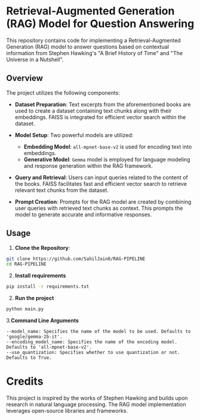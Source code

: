 # Retrieval-Augmented Generation (RAG) Model for Question Answering

This repository contains code for implementing a Retrieval-Augmented Generation (RAG) model to answer questions based on contextual information from Stephen Hawking's "A Brief History of Time" and "The Universe in a Nutshell".

## Overview

The project utilizes the following components:

- **Dataset Preparation**: Text excerpts from the aforementioned books are used to create a dataset containing text chunks along with their embeddings. FAISS is integrated for efficient vector search within the dataset.

- **Model Setup**: Two powerful models are utilized:
  - **Embedding Model**: `all-mpnet-base-v2` is used for encoding text into embeddings.
  - **Generative Model**: `Gemma` model is employed for language modeling and response generation within the RAG framework.

- **Query and Retrieval**: Users can input queries related to the content of the books. FAISS facilitates fast and efficient vector search to retrieve relevant text chunks from the dataset.

- **Prompt Creation**: Prompts for the RAG model are created by combining user queries with retrieved text chunks as context. This prompts the model to generate accurate and informative responses.

## Usage

1. **Clone the Repository**:

```bash
git clone https://github.com/SahilJain8/RAG-PIPELINE
cd RAG-PIPELINE
```

2. **Install requirements**
```Bash
pip install -r requirements.txt
```


2. **Run the project**
```Bash
python main.py
```
3.**Command Line Arguments**
```Command-line Arguments:
--model_name: Specifies the name of the model to be used. Defaults to 'google/gemma-2b-it'.
--encoding_model_name: Specifies the name of the encoding model. Defaults to 'all-mpnet-base-v2'.
--use_quantization: Specifies whether to use quantization or not. Defaults to True.
```

# Credits
This project is inspired by the works of Stephen Hawking and builds upon research in natural language processing. The RAG model implementation leverages open-source libraries and frameworks.
